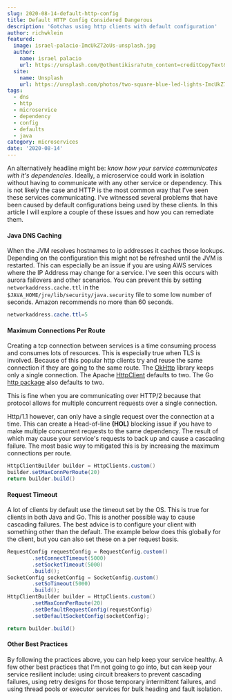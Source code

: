 ```yaml
---
slug: 2020-08-14-default-http-config
title: Default HTTP Config Considered Dangerous
description: 'Gotchas using http clients with default configuration'
author: richwklein
featured:
  image: israel-palacio-ImcUkZ72oUs-unsplash.jpg
  author:
    name: israel palacio
    url: https://unsplash.com/@othentikisra?utm_content=creditCopyText&utm_medium=referral&utm_source=unsplash
  site:
    name: Unsplash
    url: https://unsplash.com/photos/two-square-blue-led-lights-ImcUkZ72oUs?utm_content=creditCopyText&utm_medium=referral&utm_source=unsplash
tags:
  - dns
  - http
  - microservice
  - dependency
  - config
  - defaults
  - java
category: microservices
date: '2020-08-14'
---
```


An alternatively headline might be: *know how your service communicates with it's dependencies*. Ideally, a microservice could work in isolation without having to communicate with any other service or dependency. This is not likely the case and HTTP is the most common way that I've seen these services communicating. I've witnessed several problems that have been caused by default configurations being used by these clients. In this article I will explore a couple of these issues and how you can remediate them.

#### Java DNS Caching
When the JVM resolves hostnames to ip addresses it caches those lookups. Depending on the configuration this might not be refreshed until the JVM is restarted. This can especially be an issue if you are using AWS services where the IP Address may
change for a service. I've seen this occurs with aurora failovers and other scenarios. You can prevent this by setting `networkaddress.cache.ttl` in the `$JAVA_HOME/jre/lib/security/java.security` file to some low number of seconds. Amazon recommends no more than 60 seconds.

```java
networkaddress.cache.ttl=5
```

#### Maximum Connections Per Route
Creating a tcp connection between services is a time consuming process and consumes lots of resources. This is especially true when TLS is involved. Because of this popular http clients try and reuse the same connection if they are going to the same route. The [OkHttp](https://square.github.io/okhttp/) library keeps only a single connection. The Apache [HttpClient](https://hc.apache.org/httpcomponents-client-ga/index.html) defaults to two. The Go [http package](https://golang.org/pkg/net/http/) also defaults to two. 

This is fine when you are communicating over HTTP/2 because that protocol allows for multiple concurrent requests over a single connection. 

Http/1.1 however, can only have a single request over the connection at a time. This can create a Head-of-line **(HOL)** blocking issue if you have to make multiple concurrent requests to the same dependency. The result of which may cause your service's requests to back up and cause a cascading failure. The most basic way to mitigated this is by increasing the maximum connections per route.

```java
HttpClientBuilder builder = HttpClients.custom()
builder.setMaxConnPerRoute(20)
return builder.build()
```

#### Request Timeout
A lot of clients by default use the timeout set by the OS. This is true for clients in both Java and Go. This is another possible way to cause cascading failures. The best advice is to configure your client with something other than the default. The example below does this globally for the client, but you can also set these on a per request basis.

```java
RequestConfig requestConfig = RequestConfig.custom()
        .setConnectTimeout(5000)
        .setSocketTimeout(5000)
        .build();
SocketConfig socketConfig = SocketConfig.custom()
        .setSoTimeout(5000)
        .build();
HttpClientBuilder builder = HttpClients.custom()
        .setMaxConnPerRoute(20)
        .setDefaultRequestConfig(requestConfig)
        .setDefaultSocketConfig(socketConfig);

return builder.build()
```

#### Other Best Practices
By following the practices above, you can help keep your service healthy. A few other best practices that I'm not going to go into, but can keep your service resilient include: using circuit breakers to prevent cascading failures, using retry designs for those temporary intermittent failures, and using thread pools or executor services for bulk heading and fault isolation.
